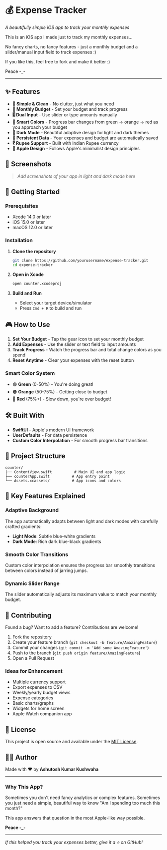 # 💰 Expense Tracker

*A beautifully simple iOS app to track your monthly expenses*

This is an iOS app I made just to track my monthly expenses... 

No fancy charts, no fancy features - just a monthly budget and a slider/manual input field to track expenses :)

If you like this, feel free to fork and make it better :) 

Peace -_-

---

## ✨ Features

- **🎯 Simple & Clean** - No clutter, just what you need
- **💸 Monthly Budget** - Set your budget and track progress
- **🎚️ Dual Input** - Use slider or type amounts manually  
- **🌈 Smart Colors** - Progress bar changes from green → orange → red as you approach your budget
- **🌙 Dark Mode** - Beautiful adaptive design for light and dark themes
- **💾 Persistent Data** - Your expenses and budget are automatically saved
- **₹ Rupee Support** - Built with Indian Rupee currency
- **🍎 Apple Design** - Follows Apple's minimalist design principles

## 📱 Screenshots

> *Add screenshots of your app in light and dark mode here*

## 🚀 Getting Started

### Prerequisites

- Xcode 14.0 or later
- iOS 15.0 or later
- macOS 12.0 or later

### Installation

1. **Clone the repository**
   ```bash
   git clone https://github.com/yourusername/expense-tracker.git
   cd expense-tracker
   ```

2. **Open in Xcode**
   ```bash
   open counter.xcodeproj
   ```

3. **Build and Run**
   - Select your target device/simulator
   - Press `Cmd + R` to build and run

## 🎮 How to Use

1. **Set Your Budget** - Tap the gear icon to set your monthly budget
2. **Add Expenses** - Use the slider or text field to input amounts
3. **Track Progress** - Watch the progress bar and total change colors as you spend
4. **Reset Anytime** - Clear your expenses with the reset button

### Smart Color System
- 🟢 **Green** (0-50%) - You're doing great!
- 🟠 **Orange** (50-75%) - Getting close to budget
- 🔴 **Red** (75%+) - Slow down, you're over budget!

## 🛠️ Built With

- **SwiftUI** - Apple's modern UI framework
- **UserDefaults** - For data persistence
- **Custom Color Interpolation** - For smooth progress bar transitions

## 📁 Project Structure

```
counter/
├── ContentView.swift          # Main UI and app logic
├── counterApp.swift          # App entry point
└── Assets.xcassets/          # App icons and colors
```

## 🎨 Key Features Explained

### Adaptive Background
The app automatically adapts between light and dark modes with carefully crafted gradients:
- **Light Mode**: Subtle blue-white gradients
- **Dark Mode**: Rich dark blue-black gradients

### Smooth Color Transitions
Custom color interpolation ensures the progress bar smoothly transitions between colors instead of jarring jumps.

### Dynamic Slider Range
The slider automatically adjusts its maximum value to match your monthly budget.

## 🤝 Contributing

Found a bug? Want to add a feature? Contributions are welcome!

1. Fork the repository
2. Create your feature branch (`git checkout -b feature/AmazingFeature`)
3. Commit your changes (`git commit -m 'Add some AmazingFeature'`)
4. Push to the branch (`git push origin feature/AmazingFeature`)
5. Open a Pull Request

### Ideas for Enhancement
- Multiple currency support
- Export expenses to CSV
- Weekly/yearly budget views
- Expense categories
- Basic charts/graphs
- Widgets for home screen
- Apple Watch companion app

## 📝 License

This project is open source and available under the [MIT License](LICENSE).

## 👨‍💻 Author

Made with ❤️ by **Ashutosh Kumar Kushwaha**

---

### Why This App?

Sometimes you don't need fancy analytics or complex features. Sometimes you just need a simple, beautiful way to know "Am I spending too much this month?" 

This app answers that question in the most Apple-like way possible.

**Peace -_-**

---

*If this helped you track your expenses better, give it a ⭐ on GitHub!*